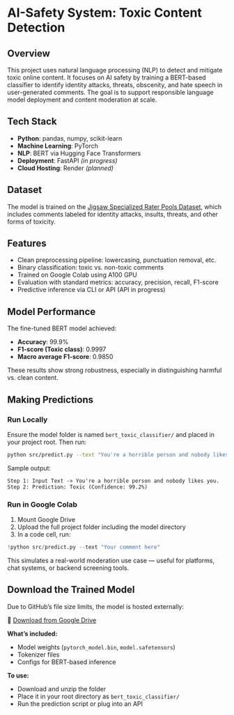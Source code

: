 # AI-Safety System: Toxic Content Detection

## Overview  
This project uses natural language processing (NLP) to detect and mitigate toxic online content. It focuses on AI safety by training a BERT-based classifier to identify identity attacks, threats, obscenity, and hate speech in user-generated comments. The goal is to support responsible language model deployment and content moderation at scale.

## Tech Stack  
- **Python**: pandas, numpy, scikit-learn  
- **Machine Learning**: PyTorch  
- **NLP**: BERT via Hugging Face Transformers  
- **Deployment**: FastAPI *(in progress)*  
- **Cloud Hosting**: Render *(planned)*  

## Dataset  
The model is trained on the [Jigsaw Specialized Rater Pools Dataset](https://www.kaggle.com/datasets/google/jigsaw-specialized-rater-pools-dataset/data), which includes comments labeled for identity attacks, insults, threats, and other forms of toxicity.

## Features  
- Clean preprocessing pipeline: lowercasing, punctuation removal, etc.  
- Binary classification: toxic vs. non-toxic comments  
- Trained on Google Colab using A100 GPU  
- Evaluation with standard metrics: accuracy, precision, recall, F1-score  
- Predictive inference via CLI or API (API in progress)

## Model Performance  
The fine-tuned BERT model achieved:

- **Accuracy**: 99.9%  
- **F1-score (Toxic class)**: 0.9997  
- **Macro average F1-score**: 0.9850  

These results show strong robustness, especially in distinguishing harmful vs. clean content.

## Making Predictions

### Run Locally  
Ensure the model folder is named `bert_toxic_classifier/` and placed in your project root. Then run:

```bash
python src/predict.py --text "You're a horrible person and nobody likes you."
```

Sample output:

```
Step 1: Input Text -> You're a horrible person and nobody likes you.
Step 2: Prediction: Toxic (Confidence: 99.2%)
```

### Run in Google Colab  
1. Mount Google Drive  
2. Upload the full project folder including the model directory  
3. In a code cell, run:

```python
!python src/predict.py --text "Your comment here"
```

This simulates a real-world moderation use case — useful for platforms, chat systems, or backend screening tools.

## Download the Trained Model  
Due to GitHub’s file size limits, the model is hosted externally:

📁 [Download from Google Drive](https://drive.google.com/drive/folders/1uLslf5BDwLqoB26UGNpvIZf6wK9vy_Fl?usp=sharing)

**What’s included:**  
- Model weights (`pytorch_model.bin`, `model.safetensors`)  
- Tokenizer files  
- Configs for BERT-based inference

**To use:**  
- Download and unzip the folder  
- Place it in your root directory as `bert_toxic_classifier/`  
- Run the prediction script or plug into an API
